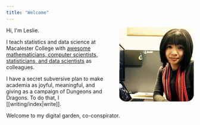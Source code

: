```yaml
---
title: "Welcome"
---
```

<style>
.content-meta { display: none;}
.backlinks { display: none;}
</style>

<img src="images/portrait.png" style="width: 200px; float: right; padding: 0px 0px 20px 40px">

Hi, I'm Leslie.

I teach statistics and data science at Macalester College with [awesome mathematicians, computer scientists, statisticians, and data scientists](https://www.macalester.edu/mscs/) as colleagues.

I have a secret subversive plan to make academia as joyful, meaningful, and giving as a campaign of Dungeons and Dragons. To do that, I [[writing/index|write]].

Welcome to my digital garden, co-conspirator.
